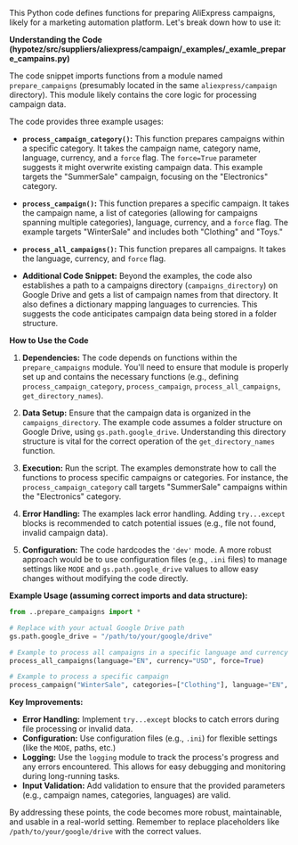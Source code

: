This Python code defines functions for preparing AliExpress campaigns, likely for a marketing automation platform.  Let's break down how to use it:

**Understanding the Code (hypotez/src/suppliers/aliexpress/campaign/_examples/_examle_prepare_campains.py)**

The code snippet imports functions from a module named `prepare_campaigns` (presumably located in the same `aliexpress/campaign` directory). This module likely contains the core logic for processing campaign data.

The code provides three example usages:

* **`process_campaign_category()`:** This function prepares campaigns within a specific category.  It takes the campaign name, category name, language, currency, and a `force` flag.  The `force=True` parameter suggests it might overwrite existing campaign data.  This example targets the "SummerSale" campaign, focusing on the "Electronics" category.

* **`process_campaign()`:** This function prepares a specific campaign.  It takes the campaign name, a list of categories (allowing for campaigns spanning multiple categories), language, currency, and a `force` flag.  The example targets "WinterSale" and includes both "Clothing" and "Toys."

* **`process_all_campaigns()`:** This function prepares all campaigns.  It takes the language, currency, and `force` flag.

* **Additional Code Snippet:**  Beyond the examples, the code also establishes a path to a campaigns directory (`campaigns_directory`) on Google Drive and gets a list of campaign names from that directory.  It also defines a dictionary mapping languages to currencies.  This suggests the code anticipates campaign data being stored in a folder structure.

**How to Use the Code**

1. **Dependencies:**  The code depends on functions within the `prepare_campaigns` module.  You'll need to ensure that module is properly set up and contains the necessary functions (e.g., defining `process_campaign_category`, `process_campaign`, `process_all_campaigns`, `get_directory_names`).

2. **Data Setup:** Ensure that the campaign data is organized in the `campaigns_directory`. The example code assumes a folder structure on Google Drive, using `gs.path.google_drive`.  Understanding this directory structure is vital for the correct operation of the `get_directory_names` function.

3. **Execution:** Run the script.  The examples demonstrate how to call the functions to process specific campaigns or categories. For instance, the `process_campaign_category` call targets "SummerSale" campaigns within the "Electronics" category.

4. **Error Handling:** The examples lack error handling.  Adding `try...except` blocks is recommended to catch potential issues (e.g., file not found, invalid campaign data).

5. **Configuration:** The code hardcodes the `'dev'` mode.  A more robust approach would be to use configuration files (e.g., `.ini` files) to manage settings like `MODE` and `gs.path.google_drive` values to allow easy changes without modifying the code directly.


**Example Usage (assuming correct imports and data structure):**

```python
from ..prepare_campaigns import *

# Replace with your actual Google Drive path
gs.path.google_drive = "/path/to/your/google/drive"

# Example to process all campaigns in a specific language and currency
process_all_campaigns(language="EN", currency="USD", force=True)

# Example to process a specific campaign
process_campaign("WinterSale", categories=["Clothing"], language="EN", currency="USD", force=False)
```

**Key Improvements:**

* **Error Handling:** Implement `try...except` blocks to catch errors during file processing or invalid data.
* **Configuration:** Use configuration files (e.g., `.ini`) for flexible settings (like the `MODE`, paths, etc.)
* **Logging:**  Use the `logging` module to track the process's progress and any errors encountered.  This allows for easy debugging and monitoring during long-running tasks.
* **Input Validation:** Add validation to ensure that the provided parameters (e.g., campaign names, categories, languages) are valid.

By addressing these points, the code becomes more robust, maintainable, and usable in a real-world setting. Remember to replace placeholders like `/path/to/your/google/drive` with the correct values.